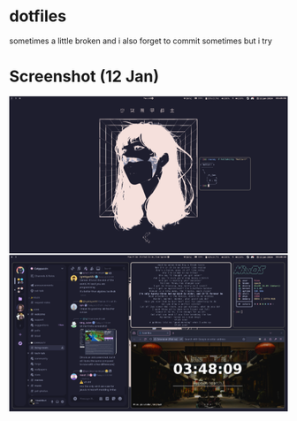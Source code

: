 # dotfiles
sometimes a little broken and i also forget to commit sometimes but i try

# Screenshot (12 Jan)
<img title="screenshot woah" src="./image.png"/>
<img title="2nd screenshot woah" src="./image (3).png"/>
